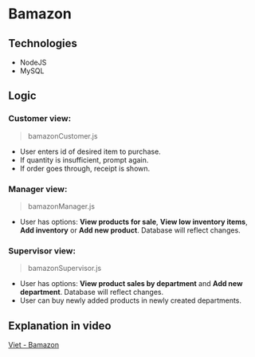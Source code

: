 # Bamazon

## Technologies
* NodeJS
* MySQL

## Logic

### Customer view:
>bamazonCustomer.js

* User enters id of desired item to purchase.
* If quantity is insufficient, prompt again.
* If order goes through, receipt is shown.

### Manager view:
>bamazonManager.js

* User has options: **View products for sale**, **View low inventory items**, **Add inventory** or **Add new product**. Database will reflect changes.

### Supervisor view:
>bamazonSupervisor.js

* User has options: **View product sales by department** and **Add new department**. Database will reflect changes.
* User can buy newly added products in newly created departments.

## Explanation in video

[Viet - Bamazon](https://youtu.be/nvKzmRri8jU)
